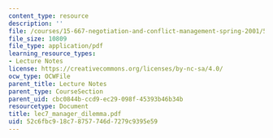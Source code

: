 ```yaml
---
content_type: resource
description: ''
file: /courses/15-667-negotiation-and-conflict-management-spring-2001/52c6fbc918c78757746d7279c9395e59_lec7_manager_dilemma.pdf
file_size: 10809
file_type: application/pdf
learning_resource_types:
- Lecture Notes
license: https://creativecommons.org/licenses/by-nc-sa/4.0/
ocw_type: OCWFile
parent_title: Lecture Notes
parent_type: CourseSection
parent_uid: cbc0844b-ccd9-ec29-098f-45393b46b34b
resourcetype: Document
title: lec7_manager_dilemma.pdf
uid: 52c6fbc9-18c7-8757-746d-7279c9395e59
---
```

